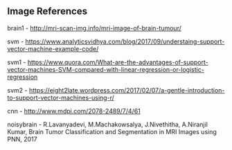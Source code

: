 ## Image References

brain1 - http://mri-scan-img.info/mri-image-of-brain-tumour/

svm - https://www.analyticsvidhya.com/blog/2017/09/understaing-support-vector-machine-example-code/

svm1 - https://www.quora.com/What-are-the-advantages-of-support-vector-machines-SVM-compared-with-linear-regression-or-logistic-regression

svm2 - https://eight2late.wordpress.com/2017/02/07/a-gentle-introduction-to-support-vector-machines-using-r/

cnn - http://www.mdpi.com/2078-2489/7/4/61

noisybrain - R.Lavanyadevi, M.Machakowsalya, J.Nivethitha, A.Niranjil Kumar, Brain Tumor Classification and Segmentation in MRI Images using PNN, 2017
